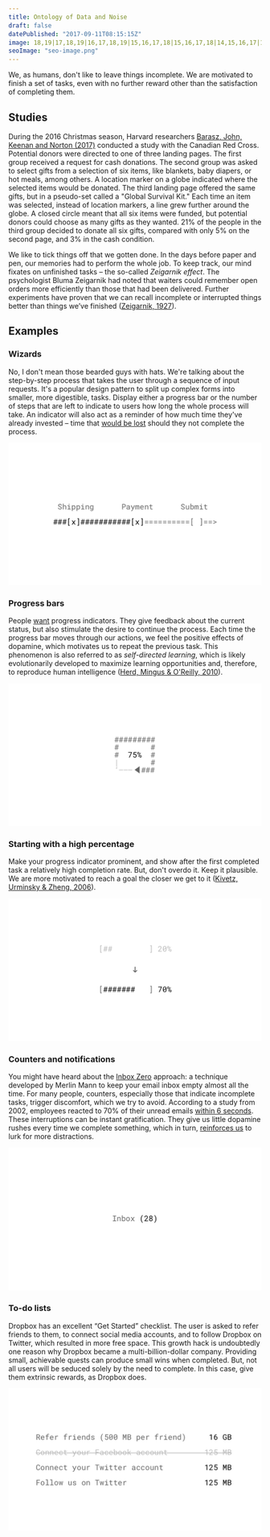 ```yaml
---
title: Ontology of Data and Noise
draft: false
datePublished: "2017-09-11T08:15:15Z"
image: 18,19|17,18,19|16,17,18,19|15,16,17,18|15,16,17,18|14,15,16,17|13,14,15,16,17|12,13,14,15,16|12,13,14,15|11,12,13,14,15|10,11,12,13,14|9,10,11,12,13|3,4,9,10,11,12,13|2,3,4,5,8,9,10,11,12|2,3,4,5,6,7,8,9,10,11|3,4,5,6,7,8,9,10,11|4,5,6,7,8,9,10|5,6,7,8,9|6,7,8|
seoImage: "seo-image.png"
---
```


We, as humans, don't like to leave things incomplete. We are motivated to finish a set of tasks, even with no further reward other than the satisfaction of completing them.


## Studies

During the 2016 Christmas season, Harvard researchers [Barasz, John, Keenan and Norton (2017)](http://www.hbs.edu/faculty/Pages/item.aspx?num=52665) conducted a study with the Canadian Red Cross. Potential donors were directed to one of three landing pages. The first group received a request for cash donations. The second group was asked to select gifts from a selection of six items, like blankets, baby diapers, or hot meals, among others. A location marker on a globe indicated where the selected items would be donated. The third landing page offered the same gifts, but in a pseudo-set called a "Global Survival Kit." Each time an item was selected, instead of location markers, a line grew further around the globe. A closed circle meant that all six items were funded, but potential donors could choose as many gifts as they wanted. 21% of the people in the third group decided to donate all six gifts, compared with only 5% on the second page, and 3% in the cash condition.

We like to tick things off that we gotten done. In the days before paper and pen, our memories had to perform the whole job. To keep track, our mind fixates on unfinished tasks – the so-called *Zeigarnik effect*. The psychologist Bluma Zeigarnik had noted that waiters could remember open orders more efficiently than those that had been delivered. Further experiments have proven that we can recall incomplete or interrupted things better than things we’ve finished ([Zeigarnik, 1927](http://codeblab.com/wp-content/uploads/2009/12/On-Finished-and-Unfinished-Tasks.pdf)).


## Examples


### Wizards
No, I don't mean those bearded guys with hats. We're talking about the step-by-step process that takes the user through a sequence of input requests. It's a popular design pattern to split up complex forms into smaller, more digestible, tasks. Display either a progress bar or the number of steps that are left to indicate to users how long the whole process will take. An indicator will also act as a reminder of how much time they've already invested – time that [would be lost](/loss-aversion/) should they not complete the process.

![Need to Complete Example: Wizards](01-wizards.png)


### Progress bars
People [want](http://dl.acm.org/citation.cfm?id=317459) progress indicators. They give feedback about the current status, but also stimulate the desire to continue the process. Each time the progress bar moves through our actions, we feel the positive effects of dopamine, which motivates us to repeat the previous task. This phenomenon is also referred to as *self-directed learning*, which is likely evolutionarily developed to maximize learning opportunities and, therefore, to reproduce human intelligence ([Herd, Mingus & O'Reilly, 2010](https://grey.colorado.edu/mediawiki/sites/mingus/images/c/c0/HerdMingusOReilly10.pdf)).

![Need to Complete Example: Progress bars](02-progress-bars.png)


### Starting with a high percentage
Make your progress indicator prominent, and show after the first completed task a relatively high completion rate. But, don't overdo it. Keep it plausible. We are more motivated to reach a goal the closer we get to it ([Kivetz, Urminsky & Zheng, 2006](http://www.quilageo.com/wp-content/uploads/2013/07/Goal-Gradient_Illusionary_Goal_Progress.pdf)).

![Need to Complete Example: Starting with a high percentage](03-starting-with-high-percentage.png)


### Counters and notifications
You might have heard about the [Inbox Zero](https://www.youtube.com/watch?v=z9UjeTMb3Yk) approach: a technique developed by Merlin Mann to keep your email inbox empty almost all the time. For many people, counters, especially those that indicate incomplete tasks, trigger discomfort, which we try to avoid. According to a study from 2002, employees reacted to 70% of their unread emails [within 6 seconds](https://dspace.lboro.ac.uk/dspace-jspui/bitstream/2134/489/3/Ease%2525202002%252520Jackson.pdf). These interruptions can be instant gratification. They give us little dopamine rushes every time we complete something, which in turn, [reinforces us](/rewards/) to lurk for more distractions.

![Need to Complete Example: Counters and notifications](04-counters-notifications.png)


### To-do lists
Dropbox has an excellent “Get Started” checklist. The user is asked to refer friends to them, to connect social media accounts, and to follow Dropbox on Twitter, which resulted in more free space. This growth hack is undoubtedly one reason why Dropbox became a multi-billion-dollar company. Providing small, achievable quests can produce small wins when completed. But, not all users will be seduced solely by the need to complete. In this case, give them extrinsic rewards, as Dropbox does.

![Need to Complete Example: To-do lists](05-to-do-lists.png)
